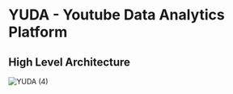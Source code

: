 # YUDA - Youtube Data Analytics Platform

## High Level Architecture
![YUDA (4)](https://github.com/ParundeepSingh/yuda-platform-be-service/assets/52928589/23710434-c752-49c0-b824-6c2853ba8199)
